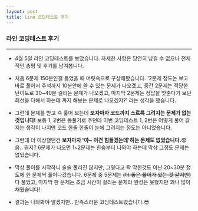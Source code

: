 ```yaml
---
layout: post
title: Line 코딩테스트 후기
---
```




### 라인 코딩테스트 후기

---

-   4월 5일 라인 코딩테스트를 보았습니다. 자세한 사항은 당연히 남길 수 없으나 전체적인 총평 및 후기를 남겨봅니다.

-  처음 6문제 150분인걸 들었을 때 머릿속으로 구상해봤습니다. '2문제 정도는 보고 바로 풀어서 주석까지 10분안에 쓸 수 있는 문제가 나오겠고, 중간 2문제는 적당한 난이도로 30~40분 걸리는 문제가 나오겠고, 마지막 2문제는 정답을 맞춘다기 보단 최선을 다해서 하는데 까지 해보는 문제로 나오겠지?' 라는 생각을 했습니다.
-  그런데 문제를 받고 슥 훑어 보는데 **보자마자 코드까지 스르륵 그려지는 문제가 없는 것입니다!** 보통 1, 2번은 몸풀기로 주던데 이번 코딩테스트 1, 2번은 어떻게 풀어 갈지는 생각이 나지만 코드 한줄 한줄이 눈에 그려지는 정도는 아니었습니다.
-  그런데 더 이상했던건 **보자마자 '야~ 이건 힘들겠는데'하는 문제도 없었습니다.**:fearful: 음.. 뭐지? 6문제가 나오면 1~2문제는 한숨부터 나와야 하는데 막상 그정도 문제는 없었습니다.
-  막상 풀이를 시작하니 술술 풀리진 않지만, 그렇다고 꽉 막힌것도 아닌 20~30분 정도에 한 문제씩 풀어나갔습니다. 6문제 중 5문제는 ~~(더 좋은 풀이가 있는 것 같지만)~~ 다 풀었고, 마지막 한 문제는 조금 시간이 걸리는 문제라 완성은 못했지만 꽤나 많이 채웠습니다!
-  결과는 나와봐야 알겠지만.. 만족스러운 코딩테스트였습니다.:sunglasses:

